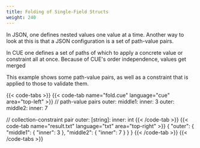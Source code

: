 ```yaml
---
title: Folding of Single-Field Structs
weight: 240
---
```


In JSON, one defines nested values one value at a time.
Another way to look at this is that a JSON configuration is a set of
path-value pairs.

In CUE one defines a set of paths of which to apply
a concrete value or constraint all at once.
Because of CUE's order independence, values get merged

This example shows some path-value pairs, as well as
a constraint that is applied to those to validate them.
<!--
This also gives a handy shorthand for writing structs with single
members.
-->

{{< code-tabs >}}
{{< code-tab name="fold.cue" language="cue"  area="top-left" >}}
// path-value pairs
outer: middle1: inner: 3
outer: middle2: inner: 7

// collection-constraint pair
outer: [string]: inner: int
{{< /code-tab >}}
{{< code-tab name="result.txt" language="txt"  area="top-right" >}}
{
    "outer": {
        "middle1": {
            "inner": 3
        },
        "middle2": {
            "inner": 7
        }
    }
}
{{< /code-tab >}}
{{< /code-tabs >}}
